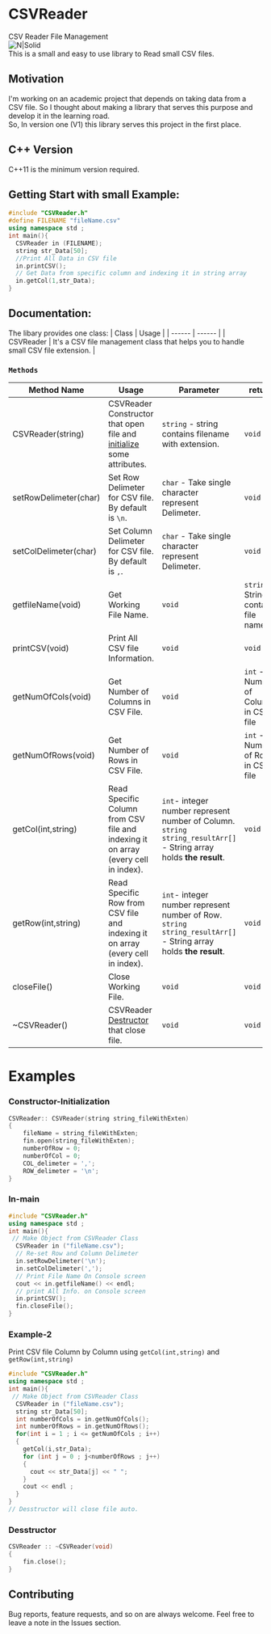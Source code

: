 # CSVReader
CSV Reader File Management                                                                                                                             
![N|Solid](https://img.icons8.com/nolan/2x/csv.png)  
This is a small and easy to use library to Read small CSV files.  
## Motivation  
I'm working on an academic project that depends on taking data from a CSV file. So I thought about making a library that serves this purpose and develop it in the learning road.  
So, In version one (V1) this library serves this project in the first place.  
## C++ Version  
C++11 is the minimum version required.  
## Getting Start with small Example:  
```cpp
#include "CSVReader.h"  
#define FILENAME "fileName.csv"
using namespace std ;  
int main(){  
  CSVReader in (FILENAME);  
  string str_Data[50];  
  //Print All Data in CSV file
  in.printCSV();
  // Get Data from specific column and indexing it in string array
  in.getCol(1,str_Data);
}
```
## Documentation:
The libary provides one class:
| Class | Usage |
| ------ | ------ |
| CSVReader | It's a CSV file management class that helps you to handle small CSV file extension. |  
### `Methods`
| Method Name | Usage |  Parameter | return |  Example |
| ------ | ------ |  ------ |  ------ | ------ |
| CSVReader(string)  | CSVReader Constructor that open file and <a href="#constructor-initialization">initialize</a> some attributes. |`string` - string contains filename with extension.|`void`|<a href="#in-main">Here</a>|
| setRowDelimeter(char) |Set Row Delimeter for CSV file.<br/> By default is `\n`. | `char` - Take single character represent Delimeter.   |`void`|<a href="#in-main">Here</a>|
| setColDelimeter(char) | Set Column Delimeter for CSV file.<br/> By default is `,`. | `char` -  Take single character represent Delimeter.|`void`|<a href="#in-main">Here</a>|
| getfileName(void) |  Get Working File Name. |`void`|`string` - String contains file name.|<a href="#in-main">Here</a>|
| printCSV(void) | Print All CSV file Information.  |`void`|`void` |<a href="#in-main">Here</a>|
| getNumOfCols(void) | Get Number of Columns in CSV File. |`void`  |`int` - Number of Columns in CSV file | <a href="#example-2">Here</a> |
| getNumOfRows(void) | Get Number of Rows in CSV File. | `void`  |`int` - Number of Rows in CSV file  | <a href="#example-2">Here</a> |
| getCol(int,string) | Read Specific Column from CSV file and indexing it on array (every cell in index).  |`int`- integer number represent number of Column.<br/> `string string_resultArr[]` - String array holds **the result**. | `void` | <a href="#example-2">Here</a> |
| getRow(int,string) | Read Specific Row from CSV file and indexing it on array (every cell in index). | `int`- integer number represent number of Row.<br/> `string string_resultArr[]` - String array holds **the result**. | `void` | <a href="#example-2">Here</a> |
| closeFile() | Close Working File.  | `void`  | `void` | <a href="#in-main">Here</a>  |
| ~CSVReader() | CSVReader <a href="#desstructor">Destructor</a> that close file. | `void`  | `void` | |  

# Examples  
### Constructor-Initialization
```cpp
CSVReader:: CSVReader(string string_fileWithExten)
{
	fileName = string_fileWithExten;
	fin.open(string_fileWithExten);
	numberOfRow = 0;
	numberOfCol = 0;
	COL_delimeter = ',';
	ROW_delimeter = '\n';
}
```
### In-main 
```cpp
#include "CSVReader.h"  
using namespace std ;  
int main(){  
 // Make Object from CSVReader Class
  CSVReader in ("fileName.csv");  
  // Re-set Row and Column Delimeter
  in.setRowDelimeter('\n');
  in.setColDelimeter(',');
  // Print File Name On Console screen
  cout << in.getfileName() << endl;
  // print All Info. on Console screen
  in.printCSV();
  fin.closeFile();
}
```
### Example-2
Print CSV file Column by Column using `getCol(int,string)` and  `getRow(int,string)`
```cpp
#include "CSVReader.h"  
using namespace std ;  
int main(){  
 // Make Object from CSVReader Class
  CSVReader in ("fileName.csv");  
  string str_Data[50];
  int numberOfCols = in.getNumOfCols();
  int numberOfRows = in.getNumOfRows();
  for(int i = 1 ; i <= getNumOfCols ; i++)
  {
    getCol(i,str_Data);
    for (int j = 0 ; j<numberOfRows ; j++)
    {
      cout << str_Data[j] << " ";
    }
    cout << endl ; 
  }
}
// Desstructor will close file auto.
```
### Desstructor
```cpp
CSVReader :: ~CSVReader(void)
{
	fin.close();
}
```

## Contributing  
Bug reports, feature requests, and so on are always welcome. Feel free to leave a note in the Issues section.
